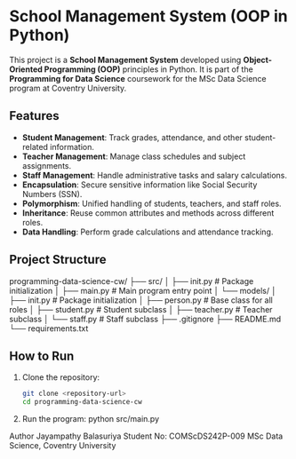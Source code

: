 # School Management System (OOP in Python)

This project is a **School Management System** developed using **Object-Oriented Programming (OOP)** principles in Python. It is part of the **Programming for Data Science** coursework for the MSc Data Science program at Coventry University.

## Features
- **Student Management**: Track grades, attendance, and other student-related information.
- **Teacher Management**: Manage class schedules and subject assignments.
- **Staff Management**: Handle administrative tasks and salary calculations.
- **Encapsulation**: Secure sensitive information like Social Security Numbers (SSN).
- **Polymorphism**: Unified handling of students, teachers, and staff roles.
- **Inheritance**: Reuse common attributes and methods across different roles.
- **Data Handling**: Perform grade calculations and attendance tracking.

## Project Structure
programming-data-science-cw/ ├── src/ │ ├── init.py # Package initialization │ ├── main.py # Main program entry point │ └── models/ │ ├── init.py # Package initialization │ ├── person.py # Base class for all roles │ ├── student.py # Student subclass │ ├── teacher.py # Teacher subclass │ └── staff.py # Staff subclass ├── .gitignore ├── README.md └── requirements.txt

## How to Run
1. Clone the repository:
   ```bash
   git clone <repository-url>
   cd programming-data-science-cw

2. Run the program:
    python src/main.py

Author
Jayampathy Balasuriya
Student No: COMScDS242P-009
MSc Data Science, Coventry University

    